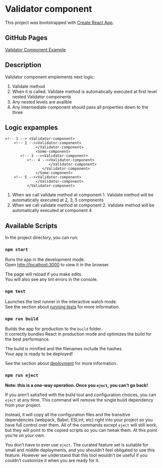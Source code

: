 # Validator component

This project was bootstrapped with [Create React App](https://github.com/facebook/create-react-app).

## GitHub Pages
[Validator Component Example](https://undefinded-user.github.io/ValidatorComponent/)

## Description

Validator component emplements next logic:

1. Validate method
2. When it is called. Validate method is automatically executed at first level nested Validator components
3. Any nested levels are avalible
4. Any intermediate component should pass all properties down to the three

## Logic expamples

    <!-- 1 --> <Validator-component>
        <!-- 2 --><Validator-component>
                  </Validator-component>
                  <Some-component>
           <!-- 3 --><Validator-component>
              <!-- 4 --><Validator-component>
                        </Validator-component>
                     </Validator-component>
                  </Some-component>
        <!-- 5 --><Validator-component>
                  </Validator-component>
              </Validator-component>

1. When we call validate method at component 1. Validate method will be automatically executed at 2, 3, 5 components
2. When we call validate method at component 2. Validate method will be automatically executed at component 4

## Available Scripts

In the project directory, you can run:

### `npm start`

Runs the app in the development mode.\
Open [http://localhost:3000](http://localhost:3000) to view it in the browser.

The page will reload if you make edits.\
You will also see any lint errors in the console.

### `npm test`

Launches the test runner in the interactive watch mode.\
See the section about [running tests](https://facebook.github.io/create-react-app/docs/running-tests) for more information.

### `npm run build`

Builds the app for production to the `build` folder.\
It correctly bundles React in production mode and optimizes the build for the best performance.

The build is minified and the filenames include the hashes.\
Your app is ready to be deployed!

See the section about [deployment](https://facebook.github.io/create-react-app/docs/deployment) for more information.

### `npm run eject`

**Note: this is a one-way operation. Once you `eject`, you can’t go back!**

If you aren’t satisfied with the build tool and configuration choices, you can `eject` at any time. This command will remove the single build dependency from your project.

Instead, it will copy all the configuration files and the transitive dependencies (webpack, Babel, ESLint, etc) right into your project so you have full control over them. All of the commands except `eject` will still work, but they will point to the copied scripts so you can tweak them. At this point you’re on your own.

You don’t have to ever use `eject`. The curated feature set is suitable for small and middle deployments, and you shouldn’t feel obligated to use this feature. However we understand that this tool wouldn’t be useful if you couldn’t customize it when you are ready for it.
